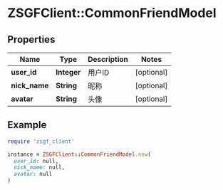 # ZSGFClient::CommonFriendModel

## Properties

| Name | Type | Description | Notes |
| ---- | ---- | ----------- | ----- |
| **user_id** | **Integer** | 用户ID | [optional] |
| **nick_name** | **String** | 昵称 | [optional] |
| **avatar** | **String** | 头像 | [optional] |

## Example

```ruby
require 'zsgf_client'

instance = ZSGFClient::CommonFriendModel.new(
  user_id: null,
  nick_name: null,
  avatar: null
)
```

